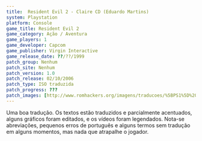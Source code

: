 ```yaml
---
title:  Resident Evil 2 - Claire CD (Eduardo Martins)
system: Playstation
platform: Console
game_title: Resident Evil 2
game_category: Ação / Aventura
game_players: 1
game_developer: Capcom
game_publisher: Virgin Interactive
game_release_date: ??/??/1999
patch_group: Nenhum
patch_site: Nenhum
patch_version: 1.0
patch_release: 02/10/2006
patch_type: ISO traduzida
patch_progress: ???
patch_images: [http://www.romhackers.org/imagens/traducoes/%5BPS1%5D%20Resident%20Evil%202%20-%20Claire%20-%20Eduardo%20-%201.jpg,http://www.romhackers.org/imagens/traducoes/%5BPS1%5D%20Resident%20Evil%202%20-%20Claire%20-%20Eduardo%20-%202.jpg,http://www.romhackers.org/imagens/traducoes/%5BPS1%5D%20Resident%20Evil%202%20-%20Claire%20-%20Eduardo%20-%203.jpg]
---
```

Uma boa tradução. Os textos estão traduzidos e parcialmente acentuados, alguns gráficos foram editados, e os vídeos foram legendados. Nota-se abreviações, pequenos erros de português e alguns termos sem tradução em alguns momentos, mas nada que atrapalhe o jogador.